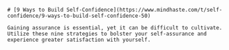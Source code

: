 
    # [9 Ways to Build Self-Confidence](https://www.mindhaste.com/t/self-confidence/9-ways-to-build-self-confidence-50)

    Gaining assurance is essential, yet it can be difficult to cultivate. Utilize these nine strategies to bolster your self-assurance and experience greater satisfaction with yourself.
    